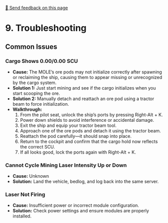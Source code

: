 [💬 Send feedback on this page](https://github.com/codepic/<REPO>/issues/new?template=feedback.yml&title=[Feedback]%20Troubleshooting.md&body=**Page%3A%20Troubleshooting.md**%0A%0A)  

# 9. Troubleshooting

## Common Issues

### Cargo Shows 0.00/0.00 SCU
- **Cause:** The MOLE’s ore pods may not initialize correctly after spawning or reclaiming the ship, causing them to appear missing or unrecognized by the cargo system.
- **Solution 1:** Just start mining and see if the cargo initializes when you start scooping the ore.
- **Solution 2:** Manually detach and reattach an ore pod using a tractor beam to force initialization.
- **Walkthrough:**
    1. From the pilot seat, unlock the ship’s ports by pressing Right-Alt + K.
    2. Power down shields to avoid interference or accidental damage.
    3. Exit the ship and equip your tractor beam tool.
    4. Approach one of the ore pods and detach it using the tractor beam.
    5. Reattach the pod carefully—it should snap into place.
    6. Return to the cockpit and confirm that the cargo hold now reflects the correct SCU.
    7. If all looks good, lock the ports again with Right-Alt + K.

### Cannot Cycle Mining Laser Intensity Up or Down
- **Cause:** Unknown
- **Solution:** Land the vehicle, bedlog, and log back into the same server.

### Laser Not Firing
- **Cause:** Insufficient power or incorrect module configuration.
- **Solution:** Check power settings and ensure modules are properly installed.
